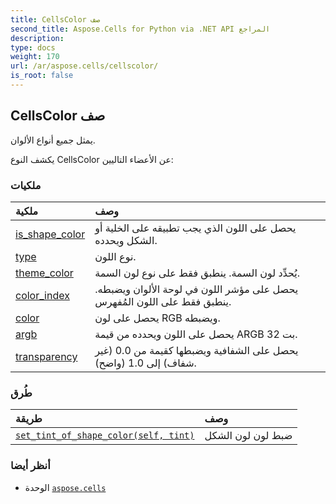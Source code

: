 ```yaml
---
title: CellsColor صف
second_title: Aspose.Cells for Python via .NET API المراجع
description:
type: docs
weight: 170
url: /ar/aspose.cells/cellscolor/
is_root: false
---
```

##  CellsColor صف
يمثل جميع أنواع الألوان.



يكشف النوع CellsColor عن الأعضاء التاليين:

###  ملكيات
| ملكية| وصف|
| :- | :- |
| [is_shape_color](/cells/python-net/ar/aspose.cells/cellscolor/is_shape_color) | يحصل على اللون الذي يجب تطبيقه على الخلية أو الشكل ويحدده.|
| [type](/cells/python-net/ar/aspose.cells/cellscolor/type) | نوع اللون.|
| [theme_color](/cells/python-net/ar/aspose.cells/cellscolor/theme_color) | يُحدِّد لون السمة. ينطبق فقط على نوع لون السمة.|
| [color_index](/cells/python-net/ar/aspose.cells/cellscolor/color_index) | يحصل على مؤشر اللون في لوحة الألوان ويضبطه. ينطبق فقط على اللون المُفهرس.|
| [color](/cells/python-net/ar/aspose.cells/cellscolor/color) | يحصل على لون RGB ويضبطه.|
| [argb](/cells/python-net/ar/aspose.cells/cellscolor/argb) | يحصل على اللون ويحدده من قيمة ARGB 32 بت.|
| [transparency](/cells/python-net/ar/aspose.cells/cellscolor/transparency) | يحصل على الشفافية ويضبطها كقيمة من 0.0 (غير شفاف) إلى 1.0 (واضح).|


###  طُرق
| طريقة| وصف|
| :- | :- |
| [`set_tint_of_shape_color(self, tint)`](/cells/python-net/ar/aspose.cells/cellscolor/set_tint_of_shape_color/#float) | ضبط لون لون الشكل|



###  أنظر أيضا
* الوحدة [`aspose.cells`](..)
